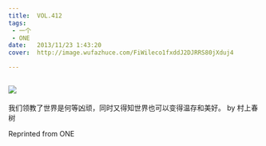 ```yaml
---
title:	VOL.412
tags:
 - 一个
 - ONE
date:	2013/11/23 1:43:20
cover:	http://image.wufazhuce.com/FiWileco1fxddJ2DJRRS80jXduj4

---
```

![](http://image.wufazhuce.com/FiWileco1fxddJ2DJRRS80jXduj4)
---

我们领教了世界是何等凶顽，同时又得知世界也可以变得温存和美好。 by 村上春树
 
Reprinted from ONE
